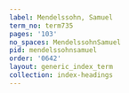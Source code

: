 ```yaml
---
label: Mendelssohn, Samuel
term_no: term735
pages: '103'
no_spaces: MendelssohnSamuel
pid: mendelssohnsamuel
order: '0642'
layout: generic_index_term
collection: index-headings
---
```

